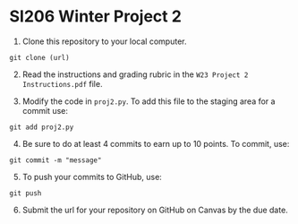 # SI206 Winter Project 2

1. Clone this repository to your local computer.  
```
git clone (url)
```

2. Read the instructions and grading rubric in the `W23 Project 2 Instructions.pdf` file.

3. Modify the code in `proj2.py`.  To add this file to the staging area for a commit use:

```
git add proj2.py
```

4. Be sure to do at least 4 commits to earn up to 10 points. To commit, use:

```
git commit -m "message"
```

5. To push your commits to GitHub, use:

```
git push
```

6. Submit the url for your repository on GitHub on Canvas by the due date.